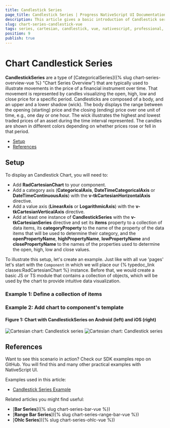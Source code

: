 ```yaml
---
title: Candlestick Series
page_title: Candlestick Series | Progress NativeScript UI Documentation
description: This article gives a basic introduction of Candlestick series and continues with a sample scenario of how Candlestick series are used.
slug: chart-series-candlestick-vue
tags: series, cartesian, candlestick, vue, nativescript, professional, ui
position: 9
publish: true
---
```


# Chart Candlestick Series

**CandlestickSeries** are a type of [CategoricalSeries]({% slug chart-series-overview-vue %} "Chart Series Overview") that are typically used to illustrate movements in the price of a financial instrument over time. That movement is represented by candles visualizing the open, high, low and close price for a specific period. Candlesticks are composed of a body, and an upper and a lower shadow (wick). The body displays the range between the opening (starting) price and the closing (ending) price over one unit of time, e.g., one day or one hour. The wick illustrates the highest and lowest traded prices of an asset during the time interval represented. The candles are shown in different colors depending on whether prices rose or fell in that period.

* [Setup](#setup)
* [References](#references)

## Setup

To display an Candlestick Chart, you will need to:

* Add **RadCartesianChart** to your component.
* Add a category axis (**CategoricalAxis**, **DateTimeCategoricalAxis** or **DateTimeContinuousAxis**) with the **v-tkCartesianHorizontalAxis** directive.
* Add a value axis (**LinearAxis** or **LogarithmicAxis**) with the **v-tkCartesianVerticalAxis** directive.
* Add at least one instance of **CandlestickSeries** with the **v-tkCartesianSeries** directive and set its **items** property to a collection of data items, its **categoryProperty** to the name of the property of the data items that will be used to determine their category, and the **openPropertyName**, **highPropertyName**, **lowPropertyName** and **closePropertyName** to the names of the properties used to determine the open, high, low and close values.

To illustrate this setup, let's create an example. Just like with all vue 'pages' let's start with the `Component` in which we will place our {% typedoc_link classes:RadCartesianChart %} instance. Before that, we would create a basic JS or TS module that contains a collection of objects, which will be used by the chart to provide intuitive data visualization.

### Example 1: Define a collection of items

<snippet id='chart-get-financial-data'/>

### Example 2: Add chart to component's template

 <snippet id='chart-candlestick-vue'/>

#### Figure 1: Chart with CandlestickSeries on Android (left) and iOS (right)

![Cartesian chart: Candlestick series](../../../../../ui/img/ns_ui/candlestick_series_android.png " Candlestick Series on Android.") ![Cartesian chart: Candlestick series](../../../../../ui/img/ns_ui/candlestick_series_ios.png "Candlestick Series on iOS.")

## References

Want to see this scenario in action?
Check our SDK examples repo on GitHub. You will find this and many other practical examples with NativeScript UI.

Examples used in this article:

* [Candlestick Series Example](https://github.com/NativeScript/nativescript-ui-samples-vue/tree/master/chart/app/examples/series)

Related articles you might find useful:

* [**Bar Series**]({% slug chart-series-bar-vue %})
* [**Range Bar Series**]({% slug chart-series-range-bar-vue %})
* [**Ohlc Series**]({% slug chart-series-ohlc-vue %})
